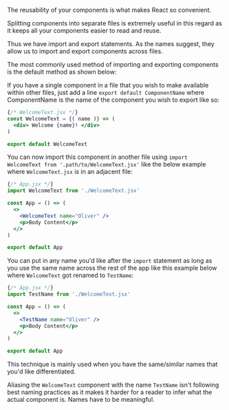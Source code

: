 The reusability of your components is what makes React so convenient.

Splitting components into separate files is extremely useful in this regard as it keeps all your components easier to read and reuse.

Thus we have import and export statements. As the names suggest, they allow us to import and export components across files.

The most commonly used method of importing and exporting components is the default method as shown below:

If you have a single component in a file that you wish to make available within other files, just add a line `export default ComponentName` where ComponentName is the name of the component you wish to export like so:

```jsx
{/* WelcomeText.jsx */}
const WelcomeText = {( name )} => (
  <div> Welcome {name}! </div>
)

export default WelcomeText
```

You can now import this component in another file using `import WelcomeText from '.path/to/WelcomeText.jsx'` like the below example where `WelcomeText.jsx` is in an adjacent file:

```jsx
{/* App.jsx */}
import WelcomeText from './WelcomeText.jsx'

const App = () => (
  <>
    <WelcomeText name="Oliver" />
    <p>Body Content</p>
  </>
)

export default App
```

You can put in any name you'd like after the `import` statement as long as you use the same name across the rest of the app like this example below where `WelcomeText` got renamed to `TestName`:

```jsx
{/* App.jsx */}
import TestName from './WelcomeText.jsx'

const App = () => (
  <>
    <TestName name="Oliver" />
    <p>Body Content</p>
  </>
)

export default App
```

This technique is mainly used when you have the same/similar names that you'd like differentiated.

Aliasing the `WelcomeText` component with the name `TestName` isn't following best naming practices as it makes it harder for a reader to infer what the actual component is. Names have to be meaningful.